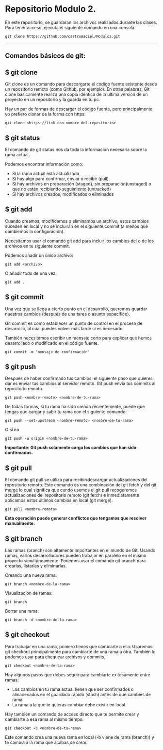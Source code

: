 # Repositorio Modulo 2.

En este repositorio, se guardaran los archivos realizados durante las clases. 
Para tener acceso, ejecuta el siguiente comando en una consola.

````
git clone https://github.com/castromaciel/Modulo2.git
````
---
## Comandos básicos de git: 

## $ git clone
Git clone es un comando para descargarte el código fuente existente desde un repositorio remoto (como Github, por ejemplo). En otras palabras, Git clone básicamente realiza una copia idéntica de la última versión de un proyecto en un repositorio y la guarda en tu pc.

Hay un par de formas de descargar el código fuente, pero principalmente yo prefiero clonar de la forma con https:

````
git clone <https://link-con-nombre-del-repositorio>
````

## $ git status
El comando de git status nos da toda la información necesaria sobre la rama actual.

Podemos encontrar información como:

* Si la rama actual está actualizada
* Si hay algo para confirmar, enviar o recibir (pull).
* Si hay archivos en preparación (staged), sin preparación(unstaged) o que no están recibiendo seguimiento (untracked)
* Si hay archivos creados, modificados o eliminados

## $ git add 
Cuando creamos, modificamos o eliminamos un archivo, estos cambios suceden en local y no se incluirán en el siguiente commit (a menos que cambiemos la configuración).

Necesitamos usar el comando git add para incluir los cambios del o de los archivos en tu siguiente commit.

Podemos añadir un único archivo:

````
git add <archivo>
````

O añadir todo de una vez:

````
git add .
````
## $ git commit
Una vez que se llega a cierto punto en el desarrollo, queremos guardar nuestros cambios (después de una tarea o asunto específico).  

Git commit es como establecer un punto de control en el proceso de desarrollo, al cual puedes volver más tarde si es necesario.

También necesitamos escribir un mensaje corto para explicar qué hemos desarrollado o modificado en el código fuente.
````
git commit -m "mensaje de confirmación"
````
## $ git push
Después de haber confirmado tus cambios, el siguiente paso que quieres dar es enviar tus cambios al servidor remoto. Git push envía tus commits al repositorio remoto.

````
git push <nombre-remoto> <nombre-de-tu-rama>
````
De todas formas, si tu rama ha sido creada recientemente, puede que tengas que cargar y subir tu rama con el siguiente comando:

````
git push --set-upstream <nombre-remoto> <nombre-de-tu-rama>
````
O si no
````
git push -u origin <nombre-de-tu-rama>
````
**Importante: Git push solamente carga los cambios que han sido confirmados.**

## $ git pull
El comando git pull se utiliza para recibir/descargar actualizaciones del repositorio remoto. Este comando es una combinación del git fetch y del git merge lo cual significa que cundo usemos el git pull recogeremos actualizaciones del repositorio remoto (git fetch) e inmediatamente aplicamos estos últimos cambios en local (git merge).

````
git pull <nombre-remoto>
````
**Esta operación puede generar conflictos que tengamos que resolver manualmente.**

## $ git branch
Las ramas (branch) son altamente importantes en el mundo de Git. Usando ramas, varios desarrolladores pueden trabajar en paralelo en el mismo proyecto simultáneamente. Podemos usar el comando git branch para crearlas, listarlas y eliminarlas.

Creando una nueva rama:
````
git branch <nombre-de-la-rama>
````

Visualización de ramas:
````
git branch
````

Borrar una rama:
````
git branch -d <nombre-de-la-rama>
````

## $ git checkout
Para trabajar en una rama, primero tienes que cambiarte a ella. Usaremos git checkout principalmente para cambiarte de una rama a otra. También lo podemos usar para chequear archivos y commits.

````
git checkout <nombre-de-la-rama>
````
Hay algunos pasos que debes seguir para cambiarte exitosamente entre ramas:

* Los cambios en tu rama actual tienen que ser confirmados o almacenados en el guardado rápido (stash) antes de que cambies de rama.
* La rama a la que te quieras cambiar debe existir en local.

Hay también un comando de acceso directo que te permite crear y cambiarte a esa rama al mismo tiempo:
````
git checkout -b <nombre-de-tu-rama>
````
Este comando crea una nueva rama en local (-b viene de rama (branch)) y te cambia a la rama que acabas de crear.